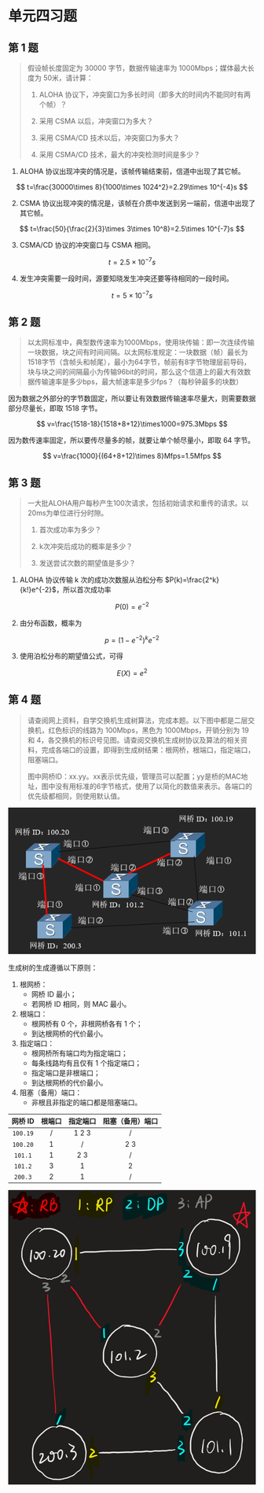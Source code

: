 # 单元四习题

## 第 1 题

> 假设帧长度固定为 30000 字节，数据传输速率为 1000Mbps；媒体最大长度为 50米，请计算：
>
> 1. ALOHA 协议下，冲突窗口为多长时间（即多大的时间内不能同时有两个帧）？
>
> 2. 采用 CSMA 以后，冲突窗口为多大？
>
> 3. 采用 CSMA/CD 技术以后，冲突窗口为多大？
>
> 4. 采用 CSMA/CD 技术，最大的冲突检测时间是多少？

1. ALOHA 协议出现冲突的情况是，该帧传输结束前，信道中出现了其它帧。

$$
t=\frac{30000\times 8}{1000\times 1024^2}=2.29\times 10^{-4}s
$$

2. CSMA 协议出现冲突的情况是，该帧在介质中发送到另一端前，信道中出现了其它帧。

$$
t=\frac{50}{\frac{2}{3}\times 3\times 10^8}=2.5\times 10^{-7}s
$$

3. CSMA/CD 协议的冲突窗口与 CSMA 相同。

$$
t=2.5\times 10^{-7}s
$$

4. 发生冲突需要一段时间，源要知晓发生冲突还要等待相同的一段时间。

$$
t=5\times 10^{-7}s
$$

## 第 2 题

> 以太网标准中，典型数传速率为1000Mbps，使用块传输：即一次连续传输一块数据，块之间有时间间隔。以太网标准规定：一块数据（帧）最长为1518字节（含帧头和帧尾），最小为64字节，帧前有8字节物理层前导码，块与块之间的间隔最小为传输96bit的时间，那么这个信道上的最大有效数据传输速率是多少bps，最大帧速率是多少fps？（每秒钟最多的块数）

因为数据之外部分的字节数固定，所以要让有效数据传输速率尽量大，则需要数据部分尽量长，即取 1518 字节。

$$
v=\frac{1518-18}{1518+8+12}\times1000=975.3Mbps
$$

因为数传速率固定，所以要传尽量多的帧，就要让单个帧尽量小，即取 64 字节。

$$
v=\frac{1000}{(64+8+12)\times 8}Mfps=1.5Mfps
$$

## 第 3 题

> 一大批ALOHA用户每秒产生100次请求，包括初始请求和重传的请求。以20ms为单位进行分时隙。
>
> 1. 首次成功率为多少？
>
> 2. k次冲突后成功的概率是多少？
>
> 3. 发送尝试次数的期望值是多少？

1. ALOHA 协议传输 k 次的成功次数服从泊松分布 $P(k)=\frac{2^k}{k!}e^{-2}$，所以首次成功率

$$
P(0)=e^{-2}
$$

2. 由分布函数，概率为

$$
p=(1-e^{-2})^k e^{-2}
$$

3. 使用泊松分布的期望值公式，可得

$$
E(X)=e^2
$$

## 第 4 题

> 请查阅网上资料，自学交换机生成树算法，完成本题。以下图中都是二层交换机，红色标识的线路为 100Mbps，黑色为 1000Mbps，开销分别为 19 和 4，各交换机的标识号见图。请查阅交换机生成树协议及算法的相关资料，完成各端口的设置，即得到生成树结果：根网桥，根端口，指定端口，阻塞端口。
>
> 图中网桥ID：xx.yy。xx表示优先级，管理员可以配置；yy是桥的MAC地址，图中没有用标准的6字节格式，使用了以简化的数值来表示。各端口的优先级都相同，则使用默认值。

![Q4](images/2021-12-13-20-38-02.png)

生成树的生成遵循以下原则：

1. 根网桥：
   - 网桥 ID 最小；
   - 若网桥 ID 相同，则 MAC 最小。
2. 根端口：
   - 根网桥有 0 个，非根网桥各有 1 个；
   - 到达根网桥的代价最小。
3. 指定端口：
   - 根网桥所有端口均为指定端口；
   - 每条线路均有且仅有 1 个指定端口；
   - 指定端口是非根端口；
   - 到达根网桥的代价最小。
4. 阻塞（备用）端口：
   - 非根且非指定的端口都是阻塞端口。

| 网桥 ID  | 根端口 | 指定端口 | 阻塞（备用）端口 |
| :------: | :----: | :------: | :--------------: |
| `100.19` |   /    |  1 2 3   |        /         |
| `100.20` |   1    |    /     |       2 3        |
| `101.1`  |   1    |   2 3    |        /         |
| `101.2`  |   3    |    1     |        2         |
| `200.3`  |   2    |    1     |        /         |

![A4](images/2021-12-14-11-35-23.png)
